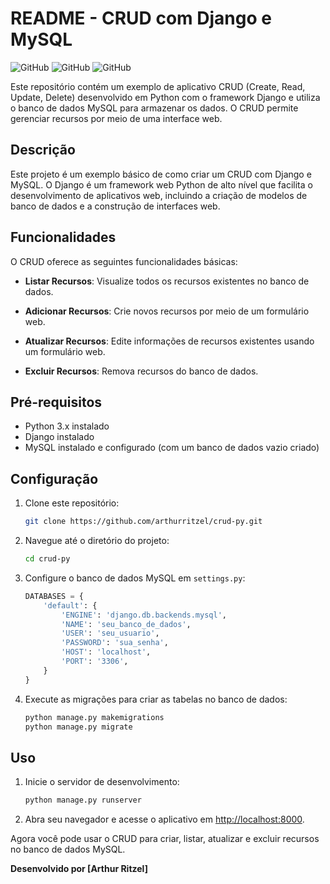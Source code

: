 # README - CRUD com Django e MySQL

![GitHub](https://img.shields.io/github/issues/arthurritzel/crud-py)
![GitHub](https://img.shields.io/github/forks/arthurritzel/crud-py)
![GitHub](https://img.shields.io/github/stars/arthurritzel/crud-py)

Este repositório contém um exemplo de aplicativo CRUD (Create, Read, Update, Delete) desenvolvido em Python com o framework Django e utiliza o banco de dados MySQL para armazenar os dados. O CRUD permite gerenciar recursos por meio de uma interface web.

## Descrição

Este projeto é um exemplo básico de como criar um CRUD com Django e MySQL. O Django é um framework web Python de alto nível que facilita o desenvolvimento de aplicativos web, incluindo a criação de modelos de banco de dados e a construção de interfaces web.

## Funcionalidades

O CRUD oferece as seguintes funcionalidades básicas:

- **Listar Recursos**: Visualize todos os recursos existentes no banco de dados.

- **Adicionar Recursos**: Crie novos recursos por meio de um formulário web.

- **Atualizar Recursos**: Edite informações de recursos existentes usando um formulário web.

- **Excluir Recursos**: Remova recursos do banco de dados.

## Pré-requisitos

- Python 3.x instalado
- Django instalado
- MySQL instalado e configurado (com um banco de dados vazio criado)

## Configuração

1. Clone este repositório:

   ```bash
   git clone https://github.com/arthurritzel/crud-py.git
   ```

2. Navegue até o diretório do projeto:

   ```bash
   cd crud-py
   ```

3. Configure o banco de dados MySQL em `settings.py`:

   ```python
   DATABASES = {
       'default': {
           'ENGINE': 'django.db.backends.mysql',
           'NAME': 'seu_banco_de_dados',
           'USER': 'seu_usuario',
           'PASSWORD': 'sua_senha',
           'HOST': 'localhost',
           'PORT': '3306',
       }
   }
   ```

4. Execute as migrações para criar as tabelas no banco de dados:

   ```bash
   python manage.py makemigrations
   python manage.py migrate
   ```

## Uso

1. Inicie o servidor de desenvolvimento:

   ```bash
   python manage.py runserver
   ```

2. Abra seu navegador e acesse o aplicativo em [http://localhost:8000](http://localhost:8000).

Agora você pode usar o CRUD para criar, listar, atualizar e excluir recursos no banco de dados MySQL.

**Desenvolvido por [Arthur Ritzel]**

